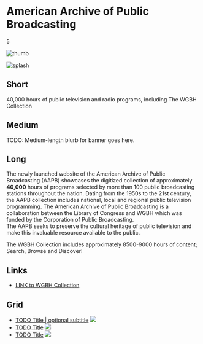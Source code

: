 # American Archive of Public Broadcasting

5

![thumb](https://s3.amazonaws.com/wgbhstocksales.org/content/collections/aapb/aapb-thumb_348x196.png)

![splash](http://placehold.it/770x433)

## Short

40,000 hours of public television and radio
programs, including The WGBH Collection

## Medium

TODO: Medium-length blurb for banner goes here.

## Long

The newly launched website of the American Archive of Public Broadcasting (AAPB)
showcases the digitized collection of approximately **40,000** hours of programs 
selected by more than 100 public broadcasting stations throughout the nation. 
Dating from the 1950s to the 21st century, the AAPB collection includes national, 
local and regional public television programming. 
The American Archive of Public Broadcasting is a collaboration between the 
Library of Congress and WGBH which was funded  by the Corporation of Public Broadcasting.  
The AAPB seeks to preserve the cultural heritage of public television and make 
this invaluable resource available to the public. 

The WGBH Collection includes approximately 8500-9000 hours of content; 
Search, Browse and Discover!

## Links

- [LINK to WGBH Collection](http://americanarchive.org/catalog?f[organization][]=WGBH+%28MA%29)

## Grid

- [TODO Title | optional subtitle](/TODO) ![](http://placehold.it/348x196)
- [TODO Title](/TODO) ![](http://placehold.it/348x196)
- [TODO Title](/TODO) ![](http://placehold.it/348x196)
